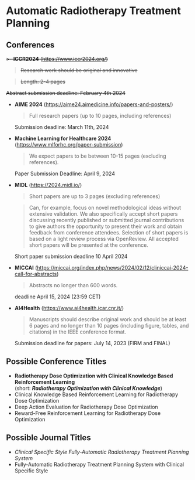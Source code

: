 # Automatic Radiotherapy Treatment Planning

## Conferences

<s>>- **ICCR2024** (https://www.iccr2024.org/)

> Research work should be original and innovative

> Length: 2-4 pages

Abstract submission deadline: February 4th 2024</s>

- **AIME 2024** (https://aime24.aimedicine.info/papers-and-posters/)

  > Full research papers (up to 10 pages, including references)
  
  Submission deadline: March 11th, 2024

- **Machine Learning for Healthcare 2024** (https://www.mlforhc.org/paper-submission)

  > We expect papers to be between 10-15 pages (excluding references).

  Paper Submission Deadline: April 9, 2024

- **MIDL** (https://2024.midl.io/)

  > Short papers are up to 3 pages (excluding references)

  > Can, for example, focus on novel methodological ideas without extensive validation. We also specifically accept short papers discussing recently published or submitted journal contributions to give authors the opportunity to present their work and obtain feedback from conference attendees. Selection of short papers is based on a light review process via OpenReview. All accepted short papers will be presented at the conference.

  Short paper submission deadline 10 April 2024

- **MICCAI** (https://miccai.org/index.php/news/2024/02/12/cliniccai-2024-call-for-abstracts)

  > Abstracts no longer than 600 words.

  deadline April 15, 2024 (23:59 CET)

- **AI4Health** (https://www.ai4health.icar.cnr.it/)

  > Manuscripts should describe original work and should be at least 6 pages and no longer than 10 pages (including figure, tables, and citations) in the IEEE conference format.

  Submission deadline for papers: July 14, 2023 (FIRM and FINAL)

## Possible Conference Titles

- **Radiotherapy Dose Optimization with Clinical Knowledge Based Reinforcement Learning** <br>
  (short: **_Radiotherapy Optimization with Clinical Knowledge_**)
- Clinical Knowledge Based Reinforcement Learning for Radiotherapy Dose Optimization
- Deep Action Evaluation for Radiotherapy Dose Optimization
- Reward-Free Reinforcement Learning for Radiotherapy Dose Optimization

## Possible Journal Titles

- _Clinical Specific Style Fully-Automatic Radiotherapy Treatment Planning System_
- Fully-Automatic Radiotherapy Treatment Planning System with Clinical Specific Style
